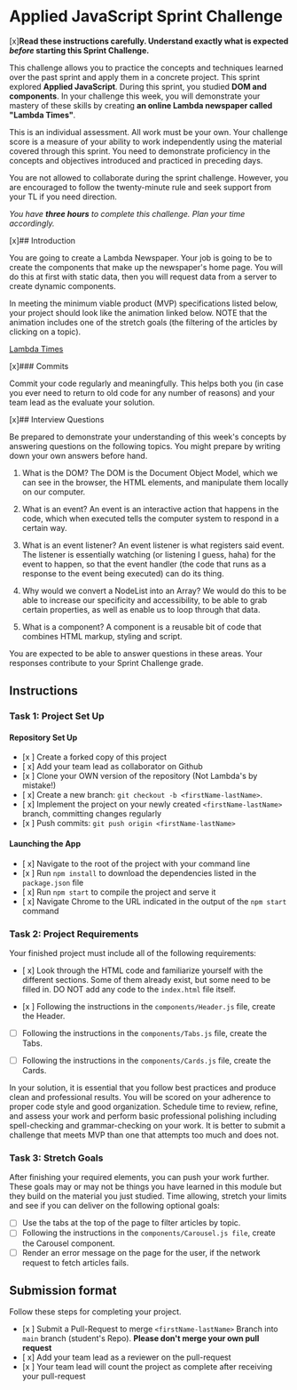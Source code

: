 # Applied JavaScript Sprint Challenge

[x]**Read these instructions carefully. Understand exactly what is expected _before_ starting this Sprint Challenge.**

This challenge allows you to practice the concepts and techniques learned over the past sprint and apply them in a concrete project. This sprint explored **Applied JavaScript**. During this sprint, you studied **DOM and components**. In your challenge this week, you will demonstrate your mastery of these skills by creating **an online Lambda newspaper called "Lambda Times"**.

This is an individual assessment. All work must be your own. Your challenge score is a measure of your ability to work independently using the material covered through this sprint. You need to demonstrate proficiency in the concepts and objectives introduced and practiced in preceding days.

You are not allowed to collaborate during the sprint challenge. However, you are encouraged to follow the twenty-minute rule and seek support from your TL if you need direction.

_You have **three hours** to complete this challenge. Plan your time accordingly._

[x]## Introduction

You are going to create a Lambda Newspaper. Your job is going to be to create the components that make up the newspaper's home page. You will do this at first with static data, then you will request data from a server to create dynamic components.

In meeting the minimum viable product (MVP) specifications listed below, your project should look like the animation linked below. NOTE that the animation includes one of the stretch goals (the filtering of the articles by clicking on a topic).

[Lambda Times](https://tk-assets.lambdaschool.com/83869a99-62dc-4896-be79-f5ad1885631b_Sprint-Challenge.gif)

[x]### Commits

Commit your code regularly and meaningfully. This helps both you (in case you ever need to return to old code for any number of reasons) and your team lead as the evaluate your solution.

[x]## Interview Questions

Be prepared to demonstrate your understanding of this week's concepts by answering questions on the following topics. You might prepare by writing down your own answers before hand.

1. What is the DOM?
    The DOM is the Document Object Model, which we can see in the browser, the HTML elements, and manipulate them locally on our computer. 

2. What is an event?
    An event is an interactive action that happens in the code, which when executed tells the computer system to respond in a certain way.

3. What is an event listener?
    An event listener is what registers said event. The listener is essentially watching (or listening I guess, haha) for the event to happen, so that the event handler (the code that runs as a response to the event being executed) can do its thing.

4. Why would we convert a NodeList into an Array?
    We would do this to be able to increase our specificity and accessibility, to be able to grab certain properties, as well as enable us to loop through that data.

5. What is a component?
    A component is a reusable bit of code that combines HTML markup, styling and script.

You are expected to be able to answer questions in these areas. Your responses contribute to your Sprint Challenge grade.

## Instructions

### Task 1: Project Set Up

#### Repository Set Up

- [x ] Create a forked copy of this project
- [ x] Add your team lead as collaborator on Github
- [x ] Clone your OWN version of the repository (Not Lambda's by mistake!)
- [ x] Create a new branch: `git checkout -b <firstName-lastName>`.
- [ x] Implement the project on your newly created `<firstName-lastName>` branch, committing changes regularly
- [x ] Push commits: `git push origin <firstName-lastName>`

#### Launching the App

- [ x] Navigate to the root of the project with your command line
- [x ] Run `npm install` to download the dependencies listed in the `package.json` file
- [ x] Run `npm start` to compile the project and serve it
- [ x] Navigate Chrome to the URL indicated in the output of the `npm start` command

### Task 2: Project Requirements

Your finished project must include all of the following requirements:

- [ x] Look through the HTML code and familiarize yourself with the different sections. Some of them already exist, but some need to be filled in. DO NOT add any code to the `index.html` file itself.

- [x ] Following the instructions in the `components/Header.js` file, create the Header.

- [ ] Following the instructions in the `components/Tabs.js` file, create the Tabs.

- [ ] Following the instructions in the `components/Cards.js` file, create the Cards.

In your solution, it is essential that you follow best practices and produce clean and professional results. You will be scored on your adherence to proper code style and good organization. Schedule time to review, refine, and assess your work and perform basic professional polishing including spell-checking and grammar-checking on your work. It is better to submit a challenge that meets MVP than one that attempts too much and does not.

### Task 3: Stretch Goals

After finishing your required elements, you can push your work further. These goals may or may not be things you have learned in this module but they build on the material you just studied. Time allowing, stretch your limits and see if you can deliver on the following optional goals:

- [ ] Use the tabs at the top of the page to filter articles by topic.
- [ ] Following the instructions in the `components/Carousel.js file`, create the Carousel component.
- [ ] Render an error message on the page for the user, if the network request to fetch articles fails.

## Submission format

Follow these steps for completing your project.

- [x ] Submit a Pull-Request to merge `<firstName-lastName>` Branch into `main` branch (student's  Repo). **Please don't merge your own pull request**
- [ x] Add your team lead as a reviewer on the pull-request
- [x ] Your team lead will count the project as complete after receiving your pull-request
